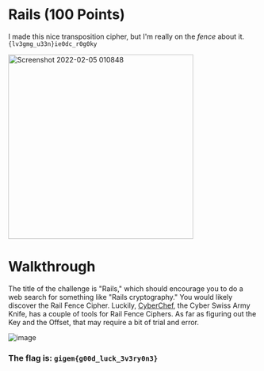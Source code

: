 # Rails (100 Points)
I made this nice transposition cipher, but I'm really on the *fence* about it.
```{lv3gmg_u33n}ie0dc_r0g0ky```

<img width="373" alt="Screenshot 2022-02-05 010848" src="https://user-images.githubusercontent.com/99063625/152632449-96000a21-59ed-4aff-804e-ea8738f05bf3.png">

# Walkthrough

The title of the challenge is "Rails," which should encourage you to do a web search for something like "Rails cryptography." You would likely discover the Rail Fence Cipher. Luckily, [CyberChef](https://gchq.github.io/CyberChef/), the Cyber Swiss Army Knife, has a couple of tools for Rail Fence Ciphers. As far as figuring out the Key and the Offset, that may require a bit of trial and error.

![image](https://user-images.githubusercontent.com/99063625/157505931-9de7c075-7663-4e4c-a17f-1c1df41b37d6.png)

### The flag is: ```gigem{g00d_luck_3v3ry0n3}```
